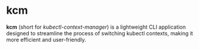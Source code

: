 # kcm

**kcm** (short for *kubectl-context-manager*) is a lightweight CLI application designed to streamline the process of switching kubectl contexts, making it more efficient and user-friendly.
